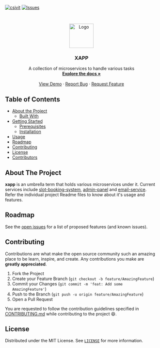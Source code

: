 [![csivit][csivitu-shield]][csivitu-url]
[![Issues][issues-shield]][issues-url]

<!-- PROJECT LOGO -->
<br />
<p align="center">
  <a href="https://github.com/csivitu/xapp">
    <img src="https://csivit.com/images/favicon.png" alt="Logo" width="80">
  </a>

  <h3 align="center">XAPP</h3>

  <p align="center">
    A collection of microservices to handle various tasks
    <br />
    <a href="https://github.com/csivitu/xapp"><strong>Explore the docs »</strong></a>
    <br />
    <br />
    <a href="https://github.com/csivitu/xapp">View Demo</a>
    ·
    <a href="https://github.com/csivitu/xapp/issues">Report Bug</a>
    ·
    <a href="https://github.com/csivitu/xapp/issues">Request Feature</a>
  </p>
</p>



<!-- TABLE OF CONTENTS -->
## Table of Contents

* [About the Project](#about-the-project)
  * [Built With](#built-with)
* [Getting Started](#getting-started)
  * [Prerequisites](#prerequisites)
  * [Installation](#installation)
* [Usage](#usage)
* [Roadmap](#roadmap)
* [Contributing](#contributing)
* [License](#license)
* [Contributors](#contributors-)



<!-- ABOUT THE PROJECT -->
## About The Project

**xapp** is an umbrella term that holds various microservices under it. Current services include [slot-booking-system](https://github.com/csivitu/slot-booking-system), [admin-panel](https://github.com/csivitu/admin-panel) and [email-service](https://github.com/csivitu/email-service-backend). Refer the individual project Readme files to know about it's usage and features.


<!-- ROADMAP -->
## Roadmap

See the [open issues](https://github.com/csivitu/xapp/issues) for a list of proposed features (and known issues).



<!-- CONTRIBUTING -->
## Contributing

Contributions are what make the open source community such an amazing place to be learn, inspire, and create. Any contributions you make are **greatly appreciated**.

1. Fork the Project
2. Create your Feature Branch (`git checkout -b feature/AmazingFeature`)
3. Commit your Changes (`git commit -m 'feat: Add some AmazingFeature'`)
4. Push to the Branch (`git push -u origin feature/AmazingFeature`)
5. Open a Pull Request

You are requested to follow the contribution guidelines specified in [CONTRIBUTING.md](./CONTRIBUTING.md) while contributing to the project :smile:.

<!-- LICENSE -->
## License

Distributed under the MIT License. See [`LICENSE`](./LICENSE) for more information.




<!-- MARKDOWN LINKS & IMAGES -->
<!-- https://www.markdownguide.org/basic-syntax/#reference-style-links -->
[csivitu-shield]: https://img.shields.io/badge/csivitu-csivitu-blue
[csivitu-url]: https://csivit.com
[issues-shield]: https://img.shields.io/github/issues/csivitu/xapp.svg?style=flat-square
[issues-url]: https://github.com/csivitu/xapp/issues

